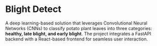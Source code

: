 # Blight Detect

A deep learning-based solution that leverages Convolutional Neural Networks (CNNs) to classify potato plant leaves into three categories: **healthy, late blight, and early blight**. The project integrates a FastAPI backend with a React-based frontend for seamless user interaction.

